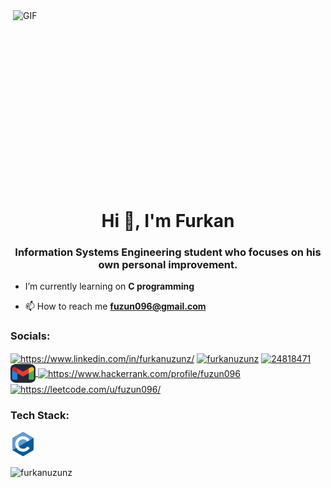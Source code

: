 <img align="right" alt="GIF" src="https://user-images.githubusercontent.com/74038190/212748830-4c709398-a386-4761-84d7-9e10b98fbe6e.gif" width="500" height="320" />


<h1 align="center">Hi 👋, I'm Furkan</h1>
<h3 align="center">Information Systems Engineering student who focuses on his own personal improvement.</h3>



-  I’m currently learning on **C programming**

- 📫 How to reach me **fuzun096@gmail.com**

<h3 align="left">Socials:</h3>
<p align="left">
<a href="https://linkedin.com/in/https://www.linkedin.com/in/furkanuzunz/" target="blank"><img align="center" src="https://raw.githubusercontent.com/rahuldkjain/github-profile-readme-generator/master/src/images/icons/Social/linked-in-alt.svg" alt="https://www.linkedin.com/in/furkanuzunz/" height="30" width="40" /></a>
<a href="https://instagram.com/furkanuzunz" target="blank"><img align="center" src="https://raw.githubusercontent.com/rahuldkjain/github-profile-readme-generator/master/src/images/icons/Social/instagram.svg" alt="furkanuzunz" height="30" width="40" /></a>
    <a href="https://stackoverflow.com/users/24818471" target="blank"><img align="center" src="https://raw.githubusercontent.com/rahuldkjain/github-profile-readme-generator/master/src/images/icons/Social/stack-overflow.svg" alt="24818471" height="30" width="40" /></a>
<a href="mailto:fuzun096@gmail.com" target="blank">
    <img align="center" src="https://github.com/tandpfun/skill-icons/raw/main/icons/Gmail-Dark.svg" alt="Gmail" height="30" width="40" />
  </a>
<a href="https://www.hackerrank.com/https://www.hackerrank.com/profile/fuzun096" target="blank"><img align="center" src="https://raw.githubusercontent.com/rahuldkjain/github-profile-readme-generator/master/src/images/icons/Social/hackerrank.svg" alt="https://www.hackerrank.com/profile/fuzun096" height="30" width="40" /></a>
<a href="https://www.leetcode.com/https://leetcode.com/u/fuzun096/" target="blank"><img align="center" src="https://raw.githubusercontent.com/rahuldkjain/github-profile-readme-generator/master/src/images/icons/Social/leet-code.svg" alt="https://leetcode.com/u/fuzun096/" height="30" width="40" /></a>


</p>

<h3 align="left">Tech Stack:</h3>
<p align="left"> <a href="https://www.cprogramming.com/" target="_blank" rel="noreferrer"> <img src="https://raw.githubusercontent.com/devicons/devicon/master/icons/c/c-original.svg" alt="c" width="40" height="40"/> </a> </p>


<p align="left"> <img src="https://komarev.com/ghpvc/?username=furkanuzunz&label=Profile%20views&color=0e75b6&style=flat" alt="furkanuzunz" /> </p>

